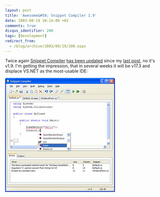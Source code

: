 ```yaml
---
layout: post
title: 'Awesome&#58; Snippet Compiler 1.9'
date: 2003-09-19 10:14:00 +02
comments: true
disqus_identifier: 200
tags: [Development]
redirect_from:
  - /blog/archive/2003/09/19/200.aspx
---
```


Twice again [Snippet Compiler](http://www.sliver.com/dotnet/snippetcompiler/) [has been updated](http://weblogs.asp.net/jkey/posts/28204.aspx) since my [last post](http://thoemmi.dyndns.org/tfr/posts/190.aspx), no it's v1.9. I'm getting the impression, that in several weeks it will be v17.3 and displace VS.NET as the most-usable IDE:

![Snippet Compiler 1.9](/files/archive/snippet-compiler-1-9.jpeg)

